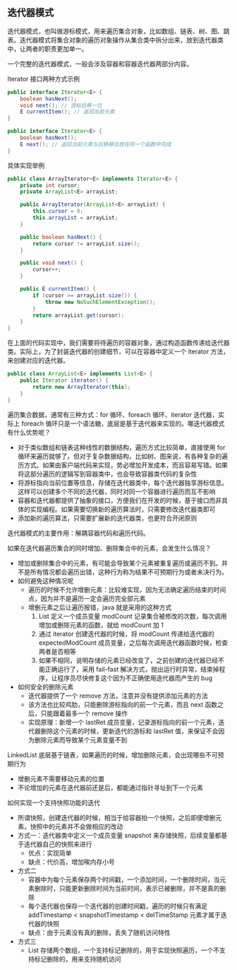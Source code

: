 ## 迭代器模式
迭代器模式，也叫做游标模式，用来遍历集合对象，比如数组、链表、树、图、跳表。迭代器模式将集合对象的遍历对象操作从集合类中拆分出来，放到迭代器类中，让两者的职责更加单一。

一个完整的迭代器模式，一般会涉及容器和容器迭代器两部分内容。

Iterator 接口两种方式示例
```java
public interface Iterator<E> {
    boolean hasNext();
    void next(); // 游标后移一位
    E currentItem(); // 返回当前元素
}

public interface Iterator<E> {
    boolean hasNext();
    E next(); // 返回当前元素与后移移位放在同一个函数中完成
}
```

具体实现举例
```java
public class ArrayIterator<E> implements Iterator<E> {
    private int cursor;
    private ArrayList<E> arrayList;

    public ArrayIterator(ArrayList<E> arrayList) {
        this.cursor = 0;
        this.arrayList = arrayList;
    }

    public boolean hasNext() {
        return cursor != arrayList.size();
    }

    public void next() {
        cursor++;
    }

    public E currentItem() {
        if (cursor >= arrayList.size()) {
            throw new NoSuchElementException();
        }
        return arrayList.get(cursor);
    }
}
```

在上面的代码实现中，我们需要将待遍历的容器对象，通过构造函数传递给迭代器类。实际上，为了封装迭代器的创建细节，可以在容器中定义一个 iterator 方法，来创建对应的迭代器。
```java
public class ArrayList<E> implements List<E> {
    public Iterator iterator() {
        return new ArrayIterator(this);
    }
}
```

遍历集合数据，通常有三种方式：for 循环、foreach 循环、iterator 迭代器，实际上 foreach 循环只是一个语法糖，底层是基于迭代器来实现的。哪迭代器模式有什么优势呢？
* 对于类似数组和链表这种线性的数据结构，遍历方式比较简单，直接使用 for 循环来遍历就够了。但对于复杂数据结构，比如树、图来说，有各种复杂的遍历方式。如果由客户端代码来实现，势必增加开发成本，而且容易写错。如果将这部分遍历的逻辑写到容器类中，也会导致容器类代码的复杂性
* 将游标指向当前位置等信息，存储在迭代器类中，每个迭代器独享游标信息。这样可以创建多个不同的迭代器，同时对同一个容器进行遍历而互不影响
* 容器和迭代器都提供了抽象的接口，方便我们在开发的时候，基于接口而非具体的实现编程。如果需要切换新的遍历算法时，只需要修改迭代器类即可
* 添加新的遍历算法，只需要扩展新的迭代器类，也更符合开闭原则

迭代器模式的主要作用：解耦容器代码和遍历代码。

如果在迭代器遍历集合的同时增加、删除集合中的元素，会发生什么情况？
* 增加或删除集合中的元素，有可能会导致某个元素被重复遍历或遍历不到。并不是所有情况都会遍历出错，这种行为称为结果不可预期行为或者未决行为。
* 如何避免这种情况呢
  * 遍历的时候不允许增删元素：比较难实现，因为无法确定遍历结束的时间点，因为并不是遍历一定会遍历完全部元素
  * 增删元素之后让遍历报错，java 就是采用的这种方式
    1. List 定义一个成员变量 modCount 记录集合被修改的次数，每次调用增加或删除元素的函数，就给 modCount 加 1
    2. 通过 iterator 创建迭代器的时候，将 modCount 传递给迭代器的 expectedModCount 成员变量，之后每次调用迭代器函数时候，检查两者是否相等
    3. 如果不相同，说明存储的元素已经改变了，之前创建的迭代器已经不能正确运行了，采用 fail-fast 解决方式，抛出运行时异常，结束掉程序，让程序员尽快修复这个因为不正确使用迭代器而产生的 bug
* 如何安全的删除元素
  * 迭代器提供了一个 remove 方法，注意并没有提供添加元素的方法
  * 该方法也比较鸡肋，只能删除游标指向的前一个元素，而且 next 函数之后，只能跟着最多一个 remove 操作
  * 实现原理：新增一个 lastRet 成员变量，记录游标指向的前一个元素，迭代器删除这个元素的时候，更新迭代的游标和 lastRet 值，来保证不会因为删除元素而导致某个元素变量不到

LinkedList 底层基于链表，如果遍历的时候，增加删除元素，会出现哪些不可预期行为
* 增删元素不需要移动元素的位置
* 不论增加的元素在迭代器前还是后，都能通过指针寻址到下一个元素

如何实现一个支持快照功能的迭代
* 所谓快照，创建迭代器的时候，相当于给容器拍一个快照，之后即便增删元素，快照中的元素并不会做相应的改动
* 方式一：迭代器类中定义一个成员变量 snapshot 来存储快照，后续变量都基于迭代器自己的快照来进行
  * 优点：实现简单
  * 缺点：代价高，增加唉内存小号
* 方式二
  * 容器中为每个元素保存两个时间戳，一个添加时间，一个删除时间，当元素删除时，只能更新删除时间为当前时间，表示已被删除，并不是真的删除
  * 每个迭代器也保存一个迭代器的创建时间戳，遍历的时候只有满足 addTimestamp < snapshotTimestamp < delTimeStamp 元素才属于迭代器的快照
  * 缺点：由于元素没有真的删除，丢失了随机访问特性
* 方式三
  * List 存储两个数组，一个支持标记删除的，用于实现快照遍历，一个不支持标记删除的，用来支持随机访问